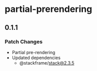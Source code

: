 # partial-prerendering

## 0.1.1

### Patch Changes

- Partial pre-rendering
- Updated dependencies
  - @stackframe/stack@2.3.5

